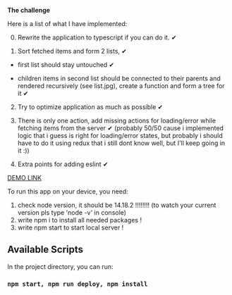**The challenge**

Here is a list of what I have implemented:

0) Rewrite the application to typescript if you can do it. ✔

1) Sort fetched items and form 2 lists, ✔

 - first list should stay untouched ✔

 - children items in second list should be connected to their parents and rendered recursively (see list.jpg), create a function and form a tree for it ✔

2) Try to optimize application as much as possible ✔

3) There is only one action, add missing actions for loading/error while fetching items from the server ✔ 
(probably 50/50 cause i implemented logic that i guess is right for loading/error states, but probably i should have to do it using redux that i still dont know well, but I'll keep going in it :))

4) Extra points for adding eslint ✔

[DEMO LINK](https://sh1gatsu.github.io/Bergx2-Challenge/) 

To run this app on your device, you need:
1) check node version, it should be 14.18.2 !!!!!!!!
(to watch your current version pls type 'node -v' in console)
2) write npm i to install all needed packages !
3) write npm start to start local server !

## Available Scripts

In the project directory, you can run:

### `npm start, npm run deploy, npm install`

